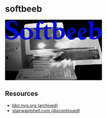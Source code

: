 softbeeb
========

![Logo](https://raw.githubusercontent.com/donald-w/softbeeb/master/data/logo.gif)

Resources
---------
* [bbc.nvg.org (archived)](http://archive.retro-kit.co.uk/bbc.nvg.org/docs.php3.html)
* [stairwaytohell.com (discontinued)](http://www.stairwaytohell.com/)
